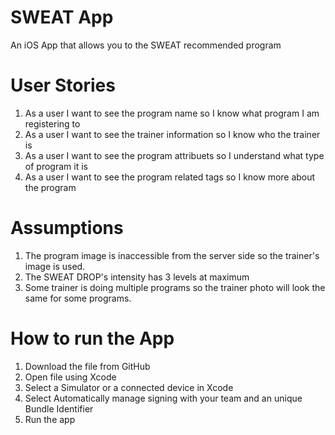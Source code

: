 # SWEAT App
An iOS App that allows you to the SWEAT recommended program

# User Stories
1. As a user I want to see the program name so I know what program I am registering to
2. As a user I want to see the trainer information so I know who the trainer is
3. As a user I want to see the program attribuets so I understand what type of program it is
4. As a user I want to see the program related tags so I know more about the program

# Assumptions
1. The program image is inaccessible from the server side so the trainer's image is used.
2. The SWEAT DROP's intensity has 3 levels at maximum
3. Some trainer is doing multiple programs so the trainer photo will look the same for some programs.

# How to run the App
1. Download the file from GitHub
2. Open file using Xcode
3. Select a Simulator or a connected device in Xcode
4. Select Automatically manage signing with your team and an unique Bundle Identifier
5. Run the app

